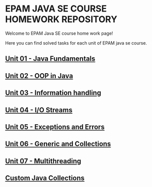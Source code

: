 EPAM JAVA SE COURSE HOMEWORK REPOSITORY 
==================================

Welcome to EPAM Java SE course home work page!

Here you can find solved tasks for each unit of EPAM
java se course.

[Unit 01 - Java Fundamentals](https://github.com/MuH3gPaB/epam_courses/tree/master/UNIT01) 
---------------------------------

[Unit 02 - OOP in Java](https://github.com/MuH3gPaB/epam_courses/tree/master/UNIT02) 
---------------------------------

[Unit 03 - Information handling](https://github.com/MuH3gPaB/epam_courses/tree/master/UNIT03) 
---------------------------------

[Unit 04 - I/O Streams](https://github.com/MuH3gPaB/epam_courses/tree/master/UNIT04) 
---------------------------------

[Unit 05 - Exceptions and Errors](https://github.com/MuH3gPaB/epam_courses/tree/master/UNIT05) 
---------------------------------

[Unit 06 - Generic and Collections](https://github.com/MuH3gPaB/epam_courses/tree/master/UNIT06) 
---------------------------------

[Unit 07 - Multithreading](https://github.com/MuH3gPaB/epam_courses/tree/master/UNIT07) 
---------------------------------

[Custom Java Collections](https://github.com/MuH3gPaB/epam_courses/tree/master/collections) 
---------------------------------


